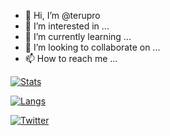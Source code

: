 - 👋 Hi, I’m @terupro
- 👀 I’m interested in ...
- 🌱 I’m currently learning ...
- 💞️ I’m looking to collaborate on ...
- 📫 How to reach me ...

[![Stats](https://github-readme-stats.vercel.app/api?username=otsukasatoshi&count_private=true&show_icons=true)](https://github.com/otsukasatoshi)

[![Langs](https://github-readme-stats.vercel.app/api/top-langs/?username=otsukasatoshi&layout=compact)](https://github.com/otsukasatoshi)

[![Twitter](https://img.shields.io/badge/-Twitter-%231DA1F2.svg?&style=flat-square&logo=twitter&logoColor=white)](https://twitter.com/)

<!---
terupro/terupro is a ✨ special ✨ repository because its `README.md` (this file) appears on your GitHub profile.
You can click the Preview link to take a look at your changes.
--->
